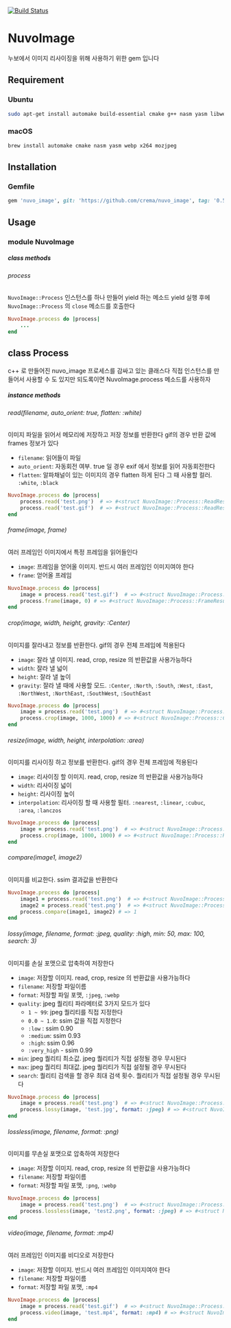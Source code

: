 [![Build Status](https://travis-ci.com/crema/nuvo_image.svg?branch=master)](https://travis-ci.com/github/crema/nuvo_image)

# NuvoImage

누보에서 이미지 리사이징을 위해 사용하기 위한 gem 입니다

## Requirement

### Ubuntu

```bash
sudo apt-get install automake build-essential cmake g++ nasm yasm libwebp-dev libx264-dev
```

### macOS

```bash
brew install automake cmake nasm yasm webp x264 mozjpeg
```

## Installation

### Gemfile

```ruby
gem 'nuvo_image', git: 'https://github.com/crema/nuvo_image', tag: '0.5.11'
```

## Usage

### module NuvoImage

##### class methods

###### process

`NuvoImage::Process` 인스턴스를 하나 만들어 yield 하는 메소드
yield 실행 후에 `NuvoImage::Process` 의 `close` 메소드를 호출한다

``` ruby
NuvoImage.process do |process|
    ...
end
```


class Process
-------------

c++ 로 만들어진 nuvo_image 프로세스를 감싸고 있는 클래스다
직접 인스턴스를 만들어서 사용할 수 도 있지만 되도록이면 NuvoImage.process 메소드를 사용하자

##### instance methods

###### read(filename, auto_orient: true, flatten: :white)

이미지 파일을 읽어서 메모리에 저장하고 저장 정보를 반환한다
gif의 경우 반환 값에 frames 정보가 있다

- `filename`: 읽어들이 파일
- `auto_orient`: 자동회전 여부. true 일 경우 exif 에서 정보를 읽어 자동회전한다
- `flatten`: 알파채널이 있는 이미지의 경우 flatten 하게 된다 그 때 사용할 컬러. `:white`, `:black`

```ruby
NuvoImage.process do |process|
    process.read('test.png')  # => #<struct NuvoImage::Process::ReadResult id="temp-0", width=1500, height=2181, size=1834587, frames=nil>
    process.read('test.gif')  # => #<struct NuvoImage::Process::ReadResult id="temp-1", width=320, height=240, size=3854587, frames=12>
end
```

###### frame(image, frame)

여러 프레임인 이미지에서 특정 프레임을 읽어들인다

- `image`: 프레임을 얻어올 이미지. 반드시 여러 프레임인 이미지여야 한다
- `frame`: 얻어올 프레임

```ruby
NuvoImage.process do |process|
    image = process.read('test.gif')  # => #<struct NuvoImage::Process::ReadResult id="temp-1", width=320, height=240, size=3854587, frames=12>
    process.frame(image, 0) # => #<struct NuvoImage::Process::FrameResult id="temp-2", width=320, height=240, frames=nil>
end
```


###### crop(image, width, height, gravity: :Center)

이미지를 잘라내고 정보를 반환한다. gif의 경우 전체 프레임에 적용된다

- `image`: 잘라 낼 이미지. read, crop, resize 의 반환값을 사용가능하다
- `width`: 잘라 낼 넓이
- `height`: 잘라 낼 높이
- `gravity`: 잘라 낼 때에 사용할 모드. `:Center`, `:North`, `:South`, `:West`, `:East`, `:NorthWest`, `:NorthEast`, `:SouthWest`, `:SouthEast`

```ruby
NuvoImage.process do |process|
    image = process.read('test.png')  # => #<struct NuvoImage::Process::ReadResult id="temp-0", width=1500, height=2181, size=1834587>
    process.crop(image, 1000, 1000) # => #<struct NuvoImage::Process::CropResult id="temp-1", width=1000, height=1000, gravity=:Center>
end
```

###### resize(image, width, height, interpolation: :area)

이미지를 리사이징 하고 정보를 반환한다. gif의 경우 전체 프레임에 적용된다

- `image`: 리사이징 할 이미지. read, crop, resize 의 반환값을 사용가능하다
- `width`: 리사이징 넓이
- `height`: 리사이징 높이
- `interpolation`: 리사이징 할 때 사용할 필터. `:nearest`, `:linear`, `:cubuc`, `:area`, `:lanczos`

```ruby
NuvoImage.process do |process|
    image = process.read('test.png')  # => #<struct NuvoImage::Process::ReadResult id="temp-0", width=1500, height=2181, size=1834587>
    process.crop(image, 1000, 1000) # => #<struct NuvoImage::Process::ResizeResult id="temp-1", width=1000, height=1000, interpolation=:area>
end
```

###### compare(image1, image2)

이미지를 비교한다.  ssim 결과값을 반환한다

```ruby
NuvoImage.process do |process|
    image1 = process.read('test.png')  # => #<struct NuvoImage::Process::ReadResult id="temp-0", width=1500, height=2181, size=1834587>
    image2 = process.read('test.png')  # => #<struct NuvoImage::Process::ReadResult id="temp-1", width=1500, height=2181, size=1834587>
    process.compare(image1, image2) # => 1
end
```


###### lossy(image, filename, format: :jpeg, quality: :high, min: 50, max: 100, search: 3)

이미지를 손실 포맷으로 압축하여 저장한다

- `image`: 저장할 이미지. read, crop, resize 의 반환값을 사용가능하다
- `filename`: 저장할 파일이름
- `format`: 저장할 파일 포맷, `:jpeg`, `:webp`
- `quality`: jpeg 퀄리티 파라메터로 3가지 모드가 있다
  - `1 ~ 99`: jpeg 퀄리티를 직접 지정한다
  - `0.0 ~ 1.0`: ssim 값을 직접 지정한다
  - `:low` : ssim 0.90
  - `:medium`: ssim 0.93
  - `:high`: ssim 0.96
  - `:very_high` - ssim 0.99
- `min`: jpeg 퀄리티 최소값. jpeg 퀄리티가 직접 설정될 경우 무시된다
- `max`: jpeg 퀄리티 최대값. jpeg 퀄리티가 직접 설정될 경우 무시된다
- `search`: 퀄리티 검색을 할 경우 최대 검색 횟수. 퀄리티가 직접 설정될 경우 무시된다

```ruby
NuvoImage.process do |process|
    image = process.read('test.png')  # => #<struct NuvoImage::Process::ReadResult id="temp-0", width=1500, height=2181, size=1834587, frames=nil>
    process.lossy(image, 'test.jpg', format: :jpeg) # => #<struct NuvoImage::Process::LossyResult id="test.jpg", size=128230, quality=50 format="jpg">
end
```

###### lossless(image, filename, format: :png)

이미지를 무손실 포맷으로 압축하여 저장한다

- `image`: 저장할 이미지. read, crop, resize 의 반환값을 사용가능하다
- `filename`: 저장할 파일이름
- `format`: 저장할 파일 포맷, `:png`, `:webp`

```ruby
NuvoImage.process do |process|
    image = process.read('test.png')  # => #<struct NuvoImage::Process::ReadResult id="temp-0", width=1500, height=2181, size=1834587, frames=nil>
    process.lossless(image, 'test2.png', format: :jpeg) # => #<struct NuvoImage::Process::LosslessResult id="test2.png" size=1834587, format="png">
end
```

###### video(image, filename, format: :mp4)

여러 프레임인 이미지를 비디오로 저장한다

- `image`: 저장할 이미지. 반드시 여러 프레임인 이미지여야 한다
- `filename`: 저장할 파일이름
- `format`: 저장할 파일 포맷, `:mp4`

```ruby
NuvoImage.process do |process|
    image = process.read('test.gif')  # => #<struct NuvoImage::Process::ReadResult id="temp-1", width=320, height=240, size=3854587, frames=12>
    process.video(image, 'test.mp4', format: :mp4) # => #<struct NuvoImage::Process::VideoResult id="test.mp4", size=2601023 >
end
```
